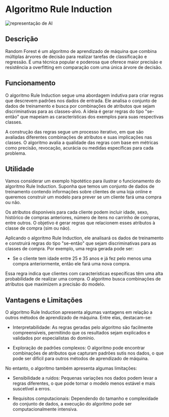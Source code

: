 # Algoritmo Rule Induction
![representação de AI](https://content.news.ifood.com.br/uploads/2023/01/capa_aigenerative.jpg)

## Descrição
Random Forest é um algoritmo de aprendizado de máquina que combina múltiplas árvores de decisão para realizar tarefas de classificação e regressão. É uma técnica popular e poderosa que oferece maior precisão e resistência a overfitting em comparação com uma única árvore de decisão.

## Funcionamento
O algoritmo Rule Induction segue uma abordagem indutiva para criar regras que descrevem padrões nos dados de entrada. Ele analisa o conjunto de dados de treinamento e busca por combinações de atributos que sejam discriminativas para as classes-alvo. A ideia é gerar regras do tipo "se-então" que mapeiam as características dos exemplos para suas respectivas classes.

A construção das regras segue um processo iterativo, em que são avaliadas diferentes combinações de atributos e suas implicações nas classes. O algoritmo avalia a qualidade das regras com base em métricas como precisão, revocação, acurácia ou medidas específicas para cada problema.

## Utilidade
Vamos considerar um exemplo hipotético para ilustrar o funcionamento do algoritmo Rule Induction. Suponha que temos um conjunto de dados de treinamento contendo informações sobre clientes de uma loja online e queremos construir um modelo para prever se um cliente fará uma compra ou não.

Os atributos disponíveis para cada cliente podem incluir idade, sexo, histórico de compras anteriores, número de itens no carrinho de compras, entre outros. O objetivo é gerar regras que relacionem esses atributos à classe de compra (sim ou não).

Aplicando o algoritmo Rule Induction, ele analisará os dados de treinamento e construirá regras do tipo "se-então" que sejam discriminativas para as classes de compra. Por exemplo, uma regra gerada pode ser:

- Se o cliente tem idade entre 25 e 35 anos e já fez pelo menos uma compra anteriormente, então ele fará uma nova compra.

Essa regra indica que clientes com características específicas têm uma alta probabilidade de realizar uma compra. O algoritmo busca combinações de atributos que maximizem a precisão do modelo.

## Vantagens e Limitações
O algoritmo Rule Induction apresenta algumas vantagens em relação a outros métodos de aprendizado de máquina. Entre elas, destacam-se:

- Interpretabilidade: As regras geradas pelo algoritmo são facilmente compreensíveis, permitindo que os resultados sejam explicados e validados por especialistas do domínio.

- Exploração de padrões complexos: O algoritmo pode encontrar combinações de atributos que capturam padrões sutis nos dados, o que pode ser difícil para outros métodos de aprendizado de máquina.

No entanto, o algoritmo também apresenta algumas limitações:

- Sensibilidade a ruídos: Pequenas variações nos dados podem levar a regras diferentes, o que pode tornar o modelo menos estável e mais suscetível a erros.

- Requisitos computacionais: Dependendo do tamanho e complexidade do conjunto de dados, a execução do algoritmo pode ser computacionalmente intensiva.
